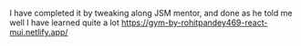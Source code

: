 I have completed it by tweaking along JSM mentor, and done as he told me well I have learned quite a lot
https://gym-by-rohitpandey469-react-mui.netlify.app/
